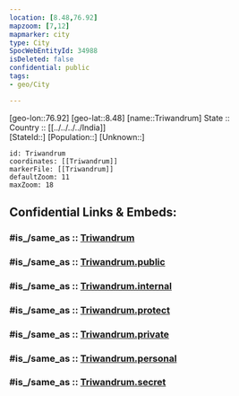 ```yaml
---
location: [8.48,76.92] 
mapzoom: [7,12] 
mapmarker: city 
type: City
SpocWebEntityId: 34988
isDeleted: false
confidential: public
tags:
- geo/City

---
```


[geo-lon::76.92] 
[geo-lat::8.48] 
[name::Triwandrum] 
State ::  
Country :: [[../../../../India]]  
[StateId::] 
[Population::] 
[Unknown::] 


```leaflet
id: Triwandrum
coordinates: [[Triwandrum]] 
markerFile: [[Triwandrum]] 
defaultZoom: 11 
maxZoom: 18
```


## Confidential Links & Embeds: 

### #is_/same_as :: [Triwandrum](/_Standards/Earth/Continent/Asia/Asia~South/India/States~India/Kerala/City/Triwandrum.md) 

### #is_/same_as :: [Triwandrum.public](/_public/Earth/Continent/Asia/Asia~South/India/States~India/Kerala/City/Triwandrum.public.md) 

### #is_/same_as :: [Triwandrum.internal](/_internal/Earth/Continent/Asia/Asia~South/India/States~India/Kerala/City/Triwandrum.internal.md) 

### #is_/same_as :: [Triwandrum.protect](/_protect/Earth/Continent/Asia/Asia~South/India/States~India/Kerala/City/Triwandrum.protect.md) 

### #is_/same_as :: [Triwandrum.private](/_private/Earth/Continent/Asia/Asia~South/India/States~India/Kerala/City/Triwandrum.private.md) 

### #is_/same_as :: [Triwandrum.personal](/_personal/Earth/Continent/Asia/Asia~South/India/States~India/Kerala/City/Triwandrum.personal.md) 

### #is_/same_as :: [Triwandrum.secret](/_secret/Earth/Continent/Asia/Asia~South/India/States~India/Kerala/City/Triwandrum.secret.md)

